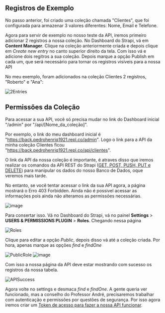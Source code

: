 ## Registros de Exemplo

No passo anterior, foi criado uma coleção chamada "Clientes", que foi configurada para armazenar 3 valores diferentes: Nome, Email e Telefone.

Agora para servir de exemplo no nosso teste da API, iremos primeiro adicionar 2 registros a nossa coleção. No Dashboard do Strapi, vá em **Content Manager**. Clique na coleção anteriormente criada e depois clique em *Create new entry* no canto superior direito da tela. Com isso vá e adicione dois regitros a sua coleção. Depois marque a opção Publish em cada um, que será necessário para tornar os registros visíveis para a nossa API

No meu exemplo, foram adicionados na coleção Clientes 2 registros, "Roberto" e "Ana":

![2Entries](https://github.com/Pedroo722/Guia-Strapi/assets/132232273/d1e1a6fc-ea21-4e97-b104-8ea2cb623195)


## Permissões da Coleção

Para acessar a sua API, você só precisa mudar no link do Dashboard inicial "/admin" por "/api/[Nome_da_coleção]".

Por exemplo, o link do meu dashboard inicial é "https://back.pedrohenriq1921.repl.co/admin". Logo o link para a API da minha coleção Clientes ficou "https://back.pedrohenriq1921.repl.co/api/clientes". 

O link da API da nossa coleção é importante, é atraves disso que iremos realizar os comandos da API REST do Strapi ([GET, POST, PUSH, PUT e DELETE](https://docs.strapi.io/dev-docs/api/rest)) para manipular os dados do nosso Banco de Dados, oque veremos mais tarde. 

No entanto, se você tentar acessar o link da sua API agora, a página mostrará o Erro 403 Forbidden. Ainda não é possivel acessar as informações pois ainda não alteramos as permissões necessárias.

![image](https://github.com/Pedroo722/Guia-Strapi/assets/132232273/4a6f2f0d-c235-4f20-ae98-537376d9abf1)

Para consertar isso. Vá no Dashboard do Strapi, vá no painel **Settings** > **USERS & PERMISSIONS PLUGIN** > **Roles**. Chegando nessa página

![Roles](https://github.com/Pedroo722/Guia-Strapi/assets/132232273/62b607fe-ebda-4f84-80c6-de382533b697)

Clique para editar a opção *Public*, depois disso vá até a coleção criada. Por hora, apenas marque as opções *find* e *findOne*

![PublicRole](https://github.com/Pedroo722/Guia-Strapi/assets/132232273/30f1209e-2be8-480c-95ba-c427cdfecbae)
![image](https://github.com/Pedroo722/Guia-Strapi/assets/132232273/8dea22d8-6132-4fbf-ab08-a89efdc2800e)

Com isso a nossa página da API deve estar mostrando com sucesso os registros da nossa tabela.

![APISuccess](https://github.com/Pedroo722/Guia-Strapi/assets/132232273/3d638ecd-8d26-4705-b2a4-d752aa429fc9)

Agora volte no settings e desmaca *find* e *findOne*. A gente queria ver funcionado, mas a conselho do Professor André, precisaremos trabalhar com autenticação e permissões por questões de segurança. Por isso agora iremos criar um [Token de acesso para fazer a nossa API funcionar](Token.md).
